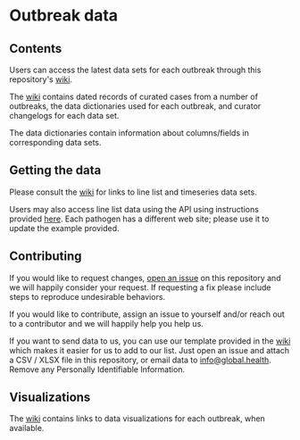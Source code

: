 # Outbreak data

## Contents

Users can access the latest data sets for each outbreak through this repository's [wiki](https://github.com/globaldothealth/outbreak-data/wiki).

The [wiki](https://github.com/globaldothealth/outbreak-data/wiki) contains dated records of curated cases from a number of outbreaks, the data dictionaries used for each outbreak, and curator changelogs for each data set.

The data dictionaries contain information about columns/fields in corresponding data sets.

## Getting the data

Please consult the [wiki](https://github.com/globaldothealth/outbreak-data/wiki) for links to line list and timeseries data sets.

Users may also access line list data using the API using instructions provided [here](https://github.com/globaldothealth/turnkey-curator-portal/blob/main/verification/curator-service/auth.md). Each pathogen has a different web site; please use it to update the example provided.

## Contributing

If you would like to request changes, [open an issue](https://github.com/globaldothealth/outbreak-data/issues/new) on this repository and we will happily consider your request. 
If requesting a fix please include steps to reproduce undesirable behaviors.

If you would like to contribute, assign an issue to yourself and/or reach out to a contributor and we will happily help you help us.

If you want to send data to us, you can use our template provided in the [wiki](https://github.com/globaldothealth/outbreak-data/wiki) which makes
it easier for us to add to our list. Just open an issue and attach a CSV / XLSX file in this repository,
or email data to info@global.health. Remove any Personally Identifiable Information.

## Visualizations

The [wiki](https://github.com/globaldothealth/outbreak-data/wiki) contains links to data visualizations for each outbreak, when available.
